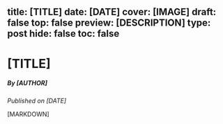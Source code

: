 title: [TITLE]
date: [DATE]
cover: [IMAGE]
draft: false
top: false
preview: [DESCRIPTION]
type: post
hide: false
toc: false
---

# [TITLE]
##### By [AUTHOR]
_Published on [DATE]_

[MARKDOWN]
